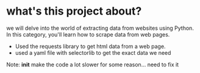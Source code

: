 # what's this project about?

we will delve into the world of extracting data from websites using Python. In this category, you'll learn how to scrape data from web pages.

- Used the requests library to get html data from a web page.
- used a yaml file with selectorlib to get the exact data we need


Note: __init__ make the code a lot slower for some reason... need to fix it